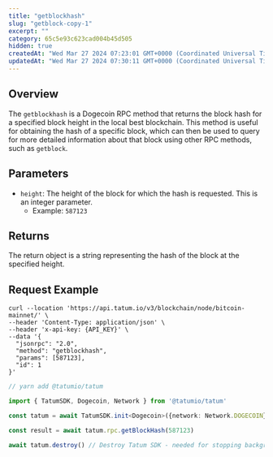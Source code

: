 ```yaml
---
title: "getblockhash"
slug: "getblock-copy-1"
excerpt: ""
category: 65c5e93c623cad004b45d505
hidden: true
createdAt: "Wed Mar 27 2024 07:23:01 GMT+0000 (Coordinated Universal Time)"
updatedAt: "Wed Mar 27 2024 07:30:11 GMT+0000 (Coordinated Universal Time)"
---
```

## Overview

The `getblockhash` is a Dogecoin RPC method that returns the block hash for a specified block height in the local best blockchain. This method is useful for obtaining the hash of a specific block, which can then be used to query for more detailed information about that block using other RPC methods, such as `getblock`.

## Parameters

- `height`: The height of the block for which the hash is requested. This is an integer parameter.
  - Example: `587123`

## Returns

The return object is a string representing the hash of the block at the specified height.

## Request Example

```curl cURL
curl --location 'https://api.tatum.io/v3/blockchain/node/bitcoin-mainnet/' \
--header 'Content-Type: application/json' \
--header 'x-api-key: {API_KEY}' \
--data '{
  "jsonrpc": "2.0",
  "method": "getblockhash",
  "params": [587123],
  "id": 1
}'
```
```typescript JS SDK
// yarn add @tatumio/tatum

import { TatumSDK, Dogecoin, Network } from '@tatumio/tatum'

const tatum = await TatumSDK.init<Dogecoin>({network: Network.DOGECOIN})

const result = await tatum.rpc.getBlockHash(587123)

await tatum.destroy() // Destroy Tatum SDK - needed for stopping background jobs
```

